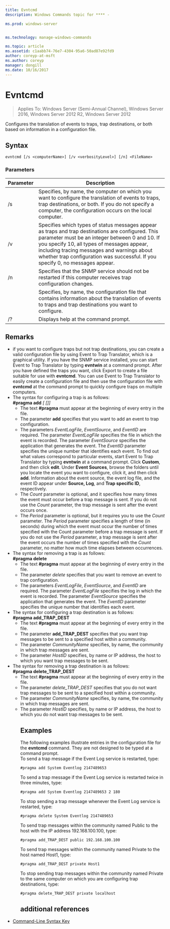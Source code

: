 ```yaml
---
title: Evntcmd
description: Windows Commands topic for **** - 

ms.prod: windows-server


ms.technology: manage-windows-commands

ms.topic: article
ms.assetid: c1aabb74-76e7-4304-95a6-50ad87e92fd9
author: coreyp-at-msft
ms.author: coreyp
manager: dongill
ms.date: 10/16/2017
---
```

# Evntcmd

>Applies To: Windows Server (Semi-Annual Channel), Windows Server 2016, Windows Server 2012 R2, Windows Server 2012

Configures the translation of events to traps, trap destinations, or both based on information in a configuration file.   
## Syntax  
```  
evntcmd [/s <computerName>] [/v <verbosityLevel>] [/n] <FileName>  
```  
### Parameters  

|      Parameter      |                                                                                                                                                            Description                                                                                                                                                             |
|---------------------|------------------------------------------------------------------------------------------------------------------------------------------------------------------------------------------------------------------------------------------------------------------------------------------------------------------------------------|
|  /s <computerName>  |                                                         Specifies, by name, the computer on which you want to configure the translation of events to traps, trap destinations, or both. If you do not specify a computer, the configuration occurs on the local computer.                                                          |
| /v <verbosityLevel> | Specifies which types of status messages appear as traps and trap destinations are configured. This parameter must be an integer between 0 and 10. If you specify 10, all types of messages appear, including tracing messages and warnings about whether trap configuration was successful. If you specify 0, no messages appear. |
|         /n          |                                                                                                           Specifies that the SNMP service should not be restarted if this computer receives trap configuration changes.                                                                                                            |
|     <FileName>      |                                                                                     Specifies, by name, the configuration file that contains information about the translation of events to traps and trap destinations you want to configure.                                                                                     |
|         /?          |                                                                                                                                                Displays help at the command prompt.                                                                                                                                                |

## Remarks  
- if you want to configure traps but not trap destinations, you can create a valid configuration file by using Event to Trap Translator, which is a graphical utility. If you have the SNMP service installed, you can start Event to Trap Translator by typing **evntwin** at a command prompt. After you have defined the traps you want, click Export to create a file suitable for use with **evntcmd**. You can use Event to Trap Translator to easily create a configuration file and then use the configuration file with **evntcmd** at the command prompt to quickly configure traps on multiple computers.  
- The syntax for configuring a trap is as follows:  
  **#pragma add**<em><EventLogFile> <EventSource> <EventID> [<Count> [<Period>]]</em>  
  -   The text **#pragma** must appear at the beginning of every entry in the file.  
  -   The parameter **add** specifies that you want to add an event to trap configuration.  
  -   The parameters *EventLogFile*, *EventSource*, and *EventID* are required. The parameter *EventLogFile* specifies the file in which the event is recorded. The parameter *EventSource* specifies the application that generates the event. The *EventID* parameter specifies the unique number that identifies each event. To find out what values correspond to particular events, start Event to Trap Translator by typing **evntwin** at a command prompt. Click **Custom**, and then click **edit**. Under **Event Sources**, browse the folders until you locate the event you want to configure, click it, and then click **add**. Information about the event source, the event log file, and the event ID appear under **Source,  Log**, and **Trap specific ID**, respectively.  
  -   The *Count* parameter is optional, and it specifies how many times the event must occur before a trap message is sent. If you do not use the *Count* parameter, the trap message is sent after the event occurs once.  
  -   The *Period* parameter is optional, but it requires you to use the *Count* parameter. The *Period* parameter specifies a length of time (in seconds) during which the event must occur the number of times specified with the Count parameter before a trap message is sent. If you do not use the *Period* parameter, a trap message is sent after the event occurs the number of times specified with the *Count* parameter, no matter how much time elapses between occurrences.  
- The syntax for removing a trap is as follows:  
  **#pragma delete**<em><EventLogFile> <EventSource> <EventID></em>  
  -   The text **#pragma** must appear at the beginning of every entry in the file.  
  -   The parameter *delete* specifies that you want to remove an event to trap configuration.  
  -   The parameters *EventLogFile*,  *EventSource*, and *EventID* are required. The parameter *EventLogFile* specifies the log in which the event is recorded. The parameter *EventSource* specifies the application that generates the event. The *EventID* parameter specifies the unique number that identifies each event.  
- The syntax for configuring a trap destination is as follows:  
  **#pragma add_TRAP_DEST**<em><CommunityName> <HostID></em>  
  -   The text **#pragma** must appear at the beginning of every entry in the file.  
  -   The parameter **add_TRAP_DEST** specifies that you want trap messages to be sent to a specified host within a community.  
  -   The parameter *CommunityName* specifies, by name, the community in which trap messages are sent.  
  -   The parameter *HostID* specifies, by name or IP address, the host to which you want trap messages to be sent.  
- The syntax for removing a trap destination is as follows:  
  **#pragma delete_TRAP_DEST**<em><CommunityName> <HostID></em>  
  - The text **#pragma** must appear at the beginning of every entry in the file.  
  - The parameter *delete_TRAP_DEST* specifies that you do not want trap messages to be sent to a specified host within a community.  
  - The parameter *CommunityName* specifies, by name, the community in which trap messages are sent.  
  - The parameter *HostID* specifies, by name or IP address, the host to which you do not want trap messages to be sent.  
    ## <a name=BKMK_Examples></a>Examples  
    The following examples illustrate entries in the configuration file for the **evntcmd** command. They are not designed to be typed at a command prompt.  
    To send a trap message if the Event Log service is restarted, type:  
    ```  
    #pragma add System Eventlog 2147489653  
    ```  
    To send a trap message if the Event Log service is restarted twice in three minutes, type:  
    ```  
    #pragma add System Eventlog 2147489653 2 180  
    ```  
    To stop sending a trap message whenever the Event Log service is restarted, type:  
    ```  
    #pragma delete System Eventlog 2147489653  
    ```  
    To send trap messages within the community named Public to the host with the IP address 192.168.100.100, type:  
    ```  
    #pragma add_TRAP_DEST public 192.168.100.100  
    ```  
    To send trap messages within the community named Private to the host named Host1, type:  
    ```  
    #pragma add_TRAP_DEST private Host1  
    ```  
    To stop sending trap messages within the community named Private to the same computer on which you are configuring trap destinations, type:  
    ```  
    #pragma delete_TRAP_DEST private localhost  
    ```  
    ## additional references  
- [Command-Line Syntax Key](command-line-syntax-key.md)  
